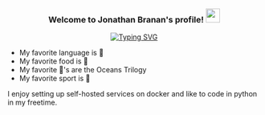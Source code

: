 <h3 align="center">
Welcome to Jonathan Branan's profile!
  <img src="https://media.giphy.com/media/hvRJCLFzcasrR4ia7z/giphy.gif" width="28">
</h3>
<p align="center">
<a href="https://git.io/typing-svg"><img src="https://readme-typing-svg.demolab.com?font=Fira+Code&duration=4000&pause=750&width=300&lines=Web+Developer;Self-Taught+Developer" alt="Typing SVG" /></a>
</p>

- My favorite language is 🐍
- My favorite food is 🍝
- My favorite 🎥's are the Oceans Trilogy
- My favorite sport is 🏀

I enjoy setting up self-hosted services on docker and like to code in python in my freetime.
